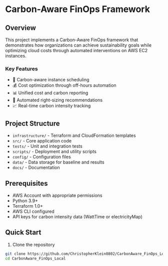 # Carbon-Aware FinOps Framework

## Overview
This project implements a Carbon-Aware FinOps framework that demonstrates how organizations can achieve sustainability goals while optimizing cloud costs through automated interventions on AWS EC2 instances.

### Key Features
- 🌱 Carbon-aware instance scheduling
- 💰 Cost optimization through off-hours automation
- 📊 Unified cost and carbon reporting
- 🔄 Automated right-sizing recommendations
- 📈 Real-time carbon intensity tracking

## Project Structure
- `infrastructure/` - Terraform and CloudFormation templates
- `src/` - Core application code
- `tests/` - Unit and integration tests
- `scripts/` - Deployment and utility scripts
- `config/` - Configuration files
- `data/` - Data storage for baseline and results
- `docs/` - Documentation

## Prerequisites
- AWS Account with appropriate permissions
- Python 3.9+
- Terraform 1.0+
- AWS CLI configured
- API keys for carbon intensity data (WattTime or electricityMap)

## Quick Start

1. Clone the repository
```bash
git clone https://github.com/ChristopherKlein0802/CarbonAware_FinOps_Local.git
cd CarbonAware_FinOps_Local